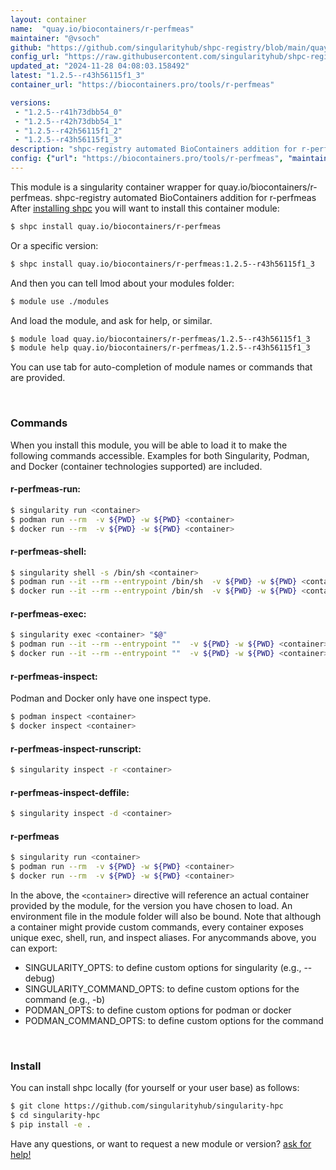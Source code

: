 ```yaml
---
layout: container
name:  "quay.io/biocontainers/r-perfmeas"
maintainer: "@vsoch"
github: "https://github.com/singularityhub/shpc-registry/blob/main/quay.io/biocontainers/r-perfmeas/container.yaml"
config_url: "https://raw.githubusercontent.com/singularityhub/shpc-registry/main/quay.io/biocontainers/r-perfmeas/container.yaml"
updated_at: "2024-11-28 04:08:03.158492"
latest: "1.2.5--r43h56115f1_3"
container_url: "https://biocontainers.pro/tools/r-perfmeas"

versions:
 - "1.2.5--r41h73dbb54_0"
 - "1.2.5--r42h73dbb54_1"
 - "1.2.5--r42h56115f1_2"
 - "1.2.5--r43h56115f1_3"
description: "shpc-registry automated BioContainers addition for r-perfmeas"
config: {"url": "https://biocontainers.pro/tools/r-perfmeas", "maintainer": "@vsoch", "description": "shpc-registry automated BioContainers addition for r-perfmeas", "latest": {"1.2.5--r43h56115f1_3": "sha256:2469b97f2a4e8541c566dd5b793e329f8e995fe0f18927765b03f71a487cd2f6"}, "tags": {"1.2.5--r41h73dbb54_0": "sha256:9601f5a971ebdf413b8bcb2b3d8c8d06b083fe847e7e2702287ea3d31af7d922", "1.2.5--r42h73dbb54_1": "sha256:459b4cd99f1173443ff77bb0548508617bf96bf3547d1c6f052b10176ad6aca7", "1.2.5--r42h56115f1_2": "sha256:ec164b341a9276976d494c4db724994c318731b8c316d85b6725a76407de23c4", "1.2.5--r43h56115f1_3": "sha256:2469b97f2a4e8541c566dd5b793e329f8e995fe0f18927765b03f71a487cd2f6"}, "docker": "quay.io/biocontainers/r-perfmeas"}
---
```


This module is a singularity container wrapper for quay.io/biocontainers/r-perfmeas.
shpc-registry automated BioContainers addition for r-perfmeas
After [installing shpc](#install) you will want to install this container module:


```bash
$ shpc install quay.io/biocontainers/r-perfmeas
```

Or a specific version:

```bash
$ shpc install quay.io/biocontainers/r-perfmeas:1.2.5--r43h56115f1_3
```

And then you can tell lmod about your modules folder:

```bash
$ module use ./modules
```

And load the module, and ask for help, or similar.

```bash
$ module load quay.io/biocontainers/r-perfmeas/1.2.5--r43h56115f1_3
$ module help quay.io/biocontainers/r-perfmeas/1.2.5--r43h56115f1_3
```

You can use tab for auto-completion of module names or commands that are provided.

<br>

### Commands

When you install this module, you will be able to load it to make the following commands accessible.
Examples for both Singularity, Podman, and Docker (container technologies supported) are included.

#### r-perfmeas-run:

```bash
$ singularity run <container>
$ podman run --rm  -v ${PWD} -w ${PWD} <container>
$ docker run --rm  -v ${PWD} -w ${PWD} <container>
```

#### r-perfmeas-shell:

```bash
$ singularity shell -s /bin/sh <container>
$ podman run --it --rm --entrypoint /bin/sh  -v ${PWD} -w ${PWD} <container>
$ docker run --it --rm --entrypoint /bin/sh  -v ${PWD} -w ${PWD} <container>
```

#### r-perfmeas-exec:

```bash
$ singularity exec <container> "$@"
$ podman run --it --rm --entrypoint ""  -v ${PWD} -w ${PWD} <container> "$@"
$ docker run --it --rm --entrypoint ""  -v ${PWD} -w ${PWD} <container> "$@"
```

#### r-perfmeas-inspect:

Podman and Docker only have one inspect type.

```bash
$ podman inspect <container>
$ docker inspect <container>
```

#### r-perfmeas-inspect-runscript:

```bash
$ singularity inspect -r <container>
```

#### r-perfmeas-inspect-deffile:

```bash
$ singularity inspect -d <container>
```



#### r-perfmeas

```bash
$ singularity run <container>
$ podman run --rm  -v ${PWD} -w ${PWD} <container>
$ docker run --rm  -v ${PWD} -w ${PWD} <container>
```


In the above, the `<container>` directive will reference an actual container provided
by the module, for the version you have chosen to load. An environment file in the
module folder will also be bound. Note that although a container
might provide custom commands, every container exposes unique exec, shell, run, and
inspect aliases. For anycommands above, you can export:

 - SINGULARITY_OPTS: to define custom options for singularity (e.g., --debug)
 - SINGULARITY_COMMAND_OPTS: to define custom options for the command (e.g., -b)
 - PODMAN_OPTS: to define custom options for podman or docker
 - PODMAN_COMMAND_OPTS: to define custom options for the command

<br>

### Install

You can install shpc locally (for yourself or your user base) as follows:

```bash
$ git clone https://github.com/singularityhub/singularity-hpc
$ cd singularity-hpc
$ pip install -e .
```

Have any questions, or want to request a new module or version? [ask for help!](https://github.com/singularityhub/singularity-hpc/issues)
